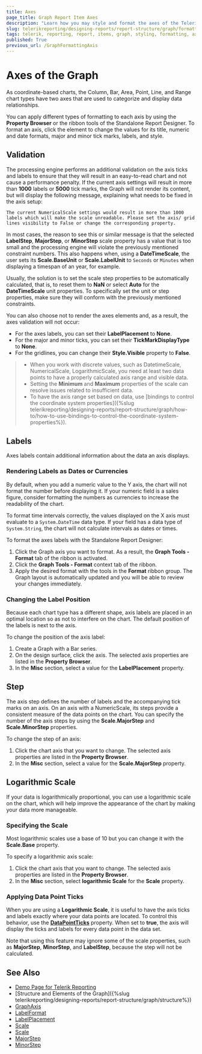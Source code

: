 ```yaml
---
title: Axes
page_title: Graph Report Item Axes
description: "Learn how you may style and format the axes of the Telerik Reporting Graph report item and how the Reporting engine validates them."
slug: telerikreporting/designing-reports/report-structure/graph/formatting-a-graph/axis
tags: telerik, reporting, report, items, graph, styling, formatting, axes, validate
published: True
previous_url: /GraphFormattingAxis
---
```


# Axes of the Graph

As coordinate-based charts, the Column, Bar, Area, Point, Line, and Range chart types have two axes that are used to categorize and display data relationships.

You can apply different types of formatting to each axis by using the __Property Browser__ or the ribbon tools of the Standalone Report Designer. To format an axis, click the element to change the values for its title, numeric and date formats, major and minor tick marks, labels, and style.

## Validation

The processing engine performs an additional validation on the axis ticks and labels to ensure that they will result in an easy-to-read chart and not cause a performance penalty. If the current axis settings will result in more than __1000__ labels or __5000__ tick marks, the Graph will not render its content, but will display the following message, explaining what needs to be fixed in the axis setup:

`The current NumericalScale settings would result in more than 1000 labels which will make the scale unreadable. Please set the axis/ grid lines visibility to False or change the corresponding property.`

In most cases, the reason to see this or similar message is that the selected __LabelStep__, __MajorStep__, or __MinorStep__ scale property has a value that is too small and the processing engine will violate the previously mentioned constraint numbers. This also happens when, using a __DateTimeScale__, the user sets its __Scale.BaseUnit__ or __Scale.LabelUnit__ to `Seconds` or `Minutes` when displaying a timespan of an year, for example.

Usually, the solution is to set the scale step properties to be automatically calculated, that is, to reset them to __NaN__ or select __Auto__ for the **DateTimeScale** unit properties. To specifically set the unit or step properties, make sure they will conform with the previously mentioned constraints.

You can also choose not to render the axes elements and, as a result, the axes validation will not occur:

* For the axes labels, you can set their __LabelPlacement__ to __None__.
* For the major and minor ticks, you can set their __TickMarkDisplayType__ to __None__.
* For the gridlines, you can change their __Style.Visible__ property to __False__.

> * When you work with discrete values, such as DatetimeScale, NumericalScale, LogarithmicScale, you need at least two data points to have a properly calculated axis range and visible data.
> * Setting the **Minimum** and **Maximum** properties of the scale can resolve issues related to insufficient data.
> * To have the axis range set based on data, use [bindings to control the coordinate system properties]({%slug telerikreporting/designing-reports/report-structure/graph/how-to/how-to-use-bindings-to-control-the-coordinate-system-properties%}).

## Labels

Axes labels contain additional information about the data an axis displays.

### Rendering Labels as Dates or Currencies

By default, when you add a numeric value to the Y axis, the chart will not format the number before displaying it. If your numeric field is a sales figure, consider formatting the numbers as currencies to increase the readability of the chart.

To format time intervals correctly, the values displayed on the X axis must evaluate to a `System.DateTime` data type. If your field has a data type of `System.String`, the chart will not calculate intervals as dates or times.

To format the axes labels with the Standalone Report Designer:

1. Click the Graph axis you want to format. As a result, the __Graph Tools - Format__ tab of the ribbon is activated.
1. Click the __Graph Tools - Format__ context tab of the ribbon.
1. Apply the desired format with the tools in the **Format** ribbon group. The Graph layout is automatically updated and you will be able to review your changes immediately.

### Changing the Label Position

Because each chart type has a different shape, axis labels are placed in an optimal location so as not to interfere on the chart. The default position of the labels is next to the axis.

To change the position of the axis label:

1. Create a Graph with a Bar series.
1. On the design surface, click the axis. The selected axis properties are listed in the __Property Browser__.
1. In the __Misc__ section, select a value for the **LabelPlacement** property.

## Step

The axis step defines the number of labels and the accompanying tick marks on an axis. On an axis with a NumericScale, its steps provide a consistent measure of the data points on the chart. You can specify the number of the axis steps by using the **Scale.MajorStep** and **Scale.MinorStep** properties.

To change the step of an axis:

1. Click the chart axis that you want to change. The selected axis properties are listed in the __Property Browser__.
1. In the __Misc__ section, select a value for the **Scale.MajorStep** property.

## Logarithmic Scale

If your data is logarithmically proportional, you can use a logarithmic scale on the chart, which will help improve the appearance of the chart by making your data more manageable.

### Specifying the Scale

Most logarithmic scales use a base of 10 but you can change it with the **Scale.Base** property.

To specify a logarithmic axis scale:

1. Click the chart axis that you want to change. The selected axis properties are listed in the __Property Browser__.
1. In the __Misc__ section, select __logarithmic Scale__ for the __Scale__ property.

### Applying Data Point Ticks

When you are using a __Logarithmic Scale__, it is useful to have the axis ticks and labels exactly where your data points are located. To control this behavior, use the [**DataPointTicks**](/api/Telerik.Reporting.NumericalScaleBase#Telerik_Reporting_NumericalScaleBase_DataPointTicks) property. When set to __true__, the axis will display the ticks and labels for every data point in the data set.

Note that using this feature may ignore some of the scale properties, such as __MajorStep__, __MinorStep__, and __LabelStep__, because the step will not be calculated.

## See Also

* [Demo Page for Telerik Reporting](https://demos.telerik.com/reporting)
* [Structure and Elements of the Graph]({%slug telerikreporting/designing-reports/report-structure/graph/structure%})
* [GraphAxis](/api/Telerik.Reporting.GraphAxis)
* [LabelFormat](/api/Telerik.Reporting.GraphAxis#Telerik_Reporting_GraphAxis_LabelFormat)
* [LabelPlacement](/api/Telerik.Reporting.GraphAxis#Telerik_Reporting_GraphAxis_LabelPlacement)
* [Scale](/api/Telerik.Reporting.GraphAxis#Telerik_Reporting_GraphAxis_Scale)
* [Scale](/api/Telerik.Reporting.Scale)
* [MajorStep](/api/Telerik.Reporting.NumericalScale#Telerik_Reporting_NumericalScale_MajorStep)
* [MinorStep](/api/Telerik.Reporting.NumericalScale#Telerik_Reporting_NumericalScale_MinorStep)
